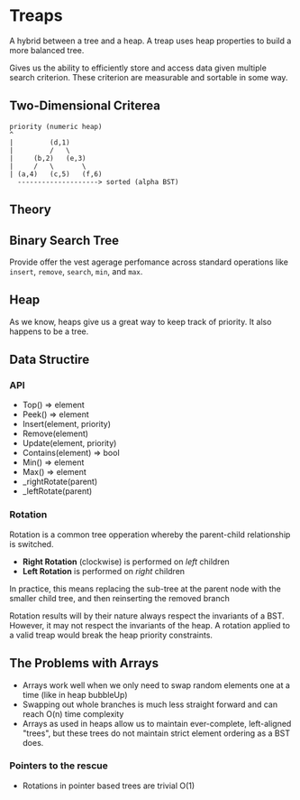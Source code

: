 # Treaps

A hybrid between a tree and a heap. A treap uses heap properties to build a more balanced tree.

Gives us the ability to efficiently store and access data given multiple search criterion. 
These criterion are measurable and sortable in some way.

## Two-Dimensional Criterea

```
priority (numeric heap)
^
|         (d,1)
|         /   \
|     (b,2)   (e,3)
|     /   \       \
| (a,4)   (c,5)   (f,6)
  --------------------> sorted (alpha BST)
```

## Theory

## Binary Search Tree

Provide offer the vest agerage perfomance across standard operations like `insert`, `remove`, 
  `search`, `min`, and `max`.

## Heap

As we know, heaps give us a great way to keep track of priority. It also happens to be a tree.


## Data Structire

### API
* Top() => element
* Peek() => element
* Insert(element, priority)
* Remove(element)
* Update(element, priority)
* Contains(element) => bool
* Min() => element
* Max() => element
* _rightRotate(parent)
* _leftRotate(parent)


### Rotation

Rotation is a common tree opperation whereby the parent-child relationship is switched.
  - **Right Rotation** (clockwise) is performed on *left* children
  - **Left Rotation** is performed on *right* children

In practice, this means replacing the sub-tree at the parent node with the smaller child tree, and 
  then reinserting the removed branch

Rotation results will by their nature always respect the invariants of a BST. However, it may not
  respect the invariants of the heap. A rotation applied to a valid treap would break the heap
  priority constraints.


## The Problems with Arrays

- Arrays work well when we only need to swap random elements one at a time (like in heap bubbleUp)
- Swapping out whole branches is much less straight forward and can reach O(n) time complexity
- Arrays as used in heaps allow us to maintain ever-complete, left-aligned "trees", but these trees
    do not maintain strict element ordering as a BST does.

### Pointers to the rescue

- Rotations in pointer based trees are trivial O(1)